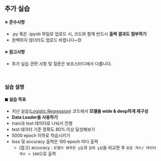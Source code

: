 ## 추가 실습

#### ※ 준수사항
- .py 혹은 .ipynb 파일로 업로드 시, 코드와 함께 반드시 **출력 결과도 첨부하기**
- 완벽하지 않더라도 업로드 바랍니다~😊

#### ※ 참고사항
- 추가 실습 관련 사항 및 질문은 보조스터디에서 다룹니다.

<br>

### 실습 설명

#### ◼ 실습 목표
- 지난 실습([Logistic Regression](https://github.com/Artinto/Python_and_AI_Study/tree/main/Week7/%5B%EC%8B%A4%EC%8A%B5%5DLogistic_Regression)) 코드에서 **모델을 wide & deep하게 재구성**
- **Data Loader을 사용하기**
- train과 test 데이터로 나눠서 진행
- test 데이터 기준 정확도 80% 이상 달성해보기
- 5000 epoch 이하로 학습시키기
- loss 및 accuracy 출력은 100 epoch 마다 출력
   - (참고) accuracy : `모델이 예측한 y값`과 `실제 y값`을 비교한 후 `맞춘 개수/ 데이터 개수 × 100`으로 출력

